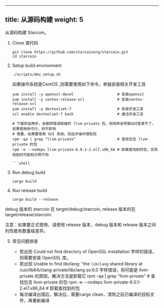 
---
title: 从源码构建
weight: 5
---

从源码构建 Starcoin。

<!--more-->

1. Clone 源代码

     ```shell
    git clone https://github.com/starcoinorg/starcoin.git
    cd starcoin
    ```
2. Setup build environment

    ```shell
    ./scripts/dev_setup.sh
    ```

    如果操作系统是CentOS ,则需要使用如下命令，单独安装相关开发工具

    ```shell
    yum install -y openssl-devel					# 安装openssl
	yum install -y centos-release-scl 				# 安装centos-release-scl
	yum install -y devtoolset-7						# 安装开发工具
	scl enable devtoolset-7 bash					# 激活开发工具

	# 下面的这两步，会删除错误链接的 llvm-private 包，但同样会导致GUI登录不了，如果使用命令行，则不影响
	# 慎重，如果要使用 GUI 系统，则这步操作很危险
	rpm -qa | grep "llvm-private" 					# 查找包含 llvm-private 的包
	rpm -e --nodeps llvm-private-6.0.1-2.el7.x86_64 # 卸载查找到的包，实际找到的可能和示例不同

    ```shell

3. Run debug build

    ```shell
   cargo build
    ```
4. Run release build

    ```shell
   cargo build --release
    ```
   
debug 版本的 starcoin 在 target/debug/starcoin, release 版本的在 target/release/starcoin. 

注意：如果要正式使用，请使用 release 版本，debug 版本和 release 版本之间的性能有数量级差异。


5. 常见问题排查

	* 若出现 Could not find directory of OpenSSL installation 字样的错误，则需要安装 OpenSSL 库。
	* 若出现 Unable to find libclang: "the `libclang` shared library at /usr/lib64/clang-private/libclang.so.6.0 字样错误，则可能是 llvm-private 的原因，解决方法是卸载它
		rpm -qa | grep "llvm-private" # 查找包含 llvm-private 的包
		rpm -e --nodeps llvm-private-6.0.1-2.el7.x86_64 # 卸载查找到的包
	* 每次编译出错后，解决后，需要cargo clean，清除之前已编译的目标文件，再重新编译